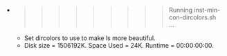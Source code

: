 * >>>>>>>>> Running inst-min-con-dircolors.sh ...
  * Set dircolors to use  to make ls more beautiful.
  * Disk size = 1506192K. Space Used = 24K. Runtime = 00:00:00:00.
